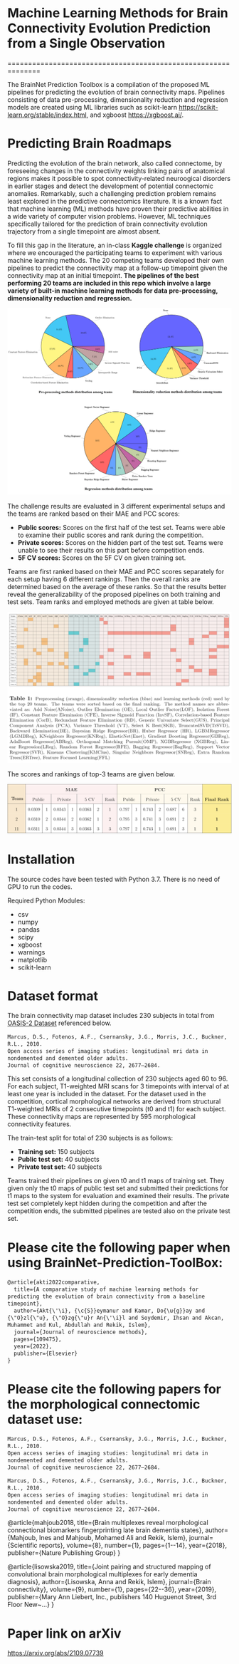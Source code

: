 # Machine Learning Methods for Brain Connectivity Evolution Prediction from a Single Observation
==============================================================

The BrainNet Prediction Toolbox is a compilation of the proposed ML pipelines for predicting the evolution of brain connectivity maps.
Pipelines consisting of data pre-processing, dimensionality reduction and regression models are created using ML libraries such as scikit-learn <https://scikit-learn.org/stable/index.html>, and xgboost <https://xgboost.ai/>.

# Predicting Brain Roadmaps

Predicting the evolution of the brain network, also called connectome, by foreseeing changes in the connectivity weights linking pairs of anatomical regions makes it possible to spot connectivity-related neuroogical disorders in earlier stages and detect the development of potential connectomic anomalies. Remarkably, such a challenging prediction problem remains least explored in the predictive connectomics literature. It is a known fact that machine learning (ML) methods have proven their predictive abilities in a wide variety of computer vision problems. However, ML techniques specifically tailored for the prediction of brain connectivity evolution trajectory from a single timepoint are almost absent.

To fill this gap in the literature, an in-class **Kaggle challenge** is organized where we encouraged the participating teams to experiment with various machine learning
methods. The 20 competing teams developed their own pipelines to predict the connectivity map at a follow-up timepoint given the connectivity map at an initial
timepoint. **The pipelines of the best performing 20 teams are included in this repo which involve a large variety of built-in machine learning methods for data pre-processing, dimensionality reduction and regression.**

![BrainNet](Fig1.png)

The challenge results are evaluated in 3 different experimental setups and the teams are ranked based on their MAE and PCC scores:
* **Public scores:** Scores on the first half of the test set. Teams were able to examine their public scores and rank during the competition.
* **Private scores:** Scores on the hidden part of the test set. Teams were unable to see their results on this part before competition ends.
* **5F CV scores:** Scores on the 5F CV on given training set. 

Teams are first ranked based on their MAE and PCC scores separately for each setup having 6 different rankings. Then the overall ranks are determined based on the average of these
ranks. So that the results better reveal the generalizability of the proposed pipelines on both training and test sets. Team ranks and employed methods are given at table below.

![BrainNet](Fig2.png)

The scores and rankings of top-3 teams are given below.

![BrainNet](Fig3.png)

# Installation

The source codes have been tested with Python 3.7. There is no need of GPU to run the codes.

Required Python Modules:

* csv
* numpy
* pandas
* scipy
* xgboost
* warnings
* matplotlib
* scikit-learn

# Dataset format

The brain connectivity map dataset includes 230 subjects in total from [OASIS-2 Dataset](https://www.oasis-brains.org/) referenced below.

```
Marcus, D.S., Fotenos, A.F., Csernansky, J.G., Morris, J.C., Buckner, R.L., 2010.
Open access series of imaging studies: longitudinal mri data in nondemented and demented older adults.
Journal of cognitive neuroscience 22, 2677–2684.
```

This set consists of a longitudinal collection of 230 subjects aged 60 to 96. For each subject, T1-weighted MRI scans for 3 timepoints with interval of at least one year is included in the dataset. For the dataset used in the competition, cortical morphological networks are derived from structural T1-weighted MRIs of 2 consecutive timepoints (t0 and t1) for each subject. These connectivity maps are represented by 595 morphological connectivity features.

The train-test split for total of 230 subjects is as follows:
- **Training set:** 150 subjects
- **Public test set:** 40 subjects
- **Private test set:** 40 subjects

Teams trained their pipelines on given t0 and t1 maps of training set. They given only the t0 maps of public test set and submitted their predictions for t1 maps to the system for evaluation and examined their results. The private test set completely kept hidden during the competition and after the competition ends, the submitted pipelines are tested also on the private test set.

# Please cite the following paper when using BrainNet-Prediction-ToolBox:

```
@article{akti2022comparative,
  title={A comparative study of machine learning methods for predicting the evolution of brain connectivity from a baseline timepoint},
  author={Akt{\'\i}, {\c{S}}eymanur and Kamar, Do{\u{g}}ay and {\"O}zl{\"u}, {\"O}zg{\"u}r An{\'\i}l and Soydemir, Ihsan and Akcan, Muhammet and Kul, Abdullah and Rekik, Islem},
  journal={Journal of neuroscience methods},
  pages={109475},
  year={2022},
  publisher={Elsevier}
}

```

# Please cite the following papers for the morphological connectomic dataset use:

```
Marcus, D.S., Fotenos, A.F., Csernansky, J.G., Morris, J.C., Buckner, R.L., 2010.
Open access series of imaging studies: longitudinal mri data in nondemented and demented older adults.
Journal of cognitive neuroscience 22, 2677–2684.
```

```
Marcus, D.S., Fotenos, A.F., Csernansky, J.G., Morris, J.C., Buckner, R.L., 2010.
Open access series of imaging studies: longitudinal mri data in nondemented and demented older adults.
Journal of cognitive neuroscience 22, 2677–2684.
```

@article{mahjoub2018,
  title={Brain multiplexes reveal morphological connectional biomarkers fingerprinting late brain dementia states},
  author={Mahjoub, Ines and Mahjoub, Mohamed Ali and Rekik, Islem},
  journal={Scientific reports},
  volume={8},
  number={1},
  pages={1--14},
  year={2018},
  publisher={Nature Publishing Group}
}

@article{lisowska2019,
  title={Joint pairing and structured mapping of convolutional brain morphological multiplexes for early dementia diagnosis},
  author={Lisowska, Anna and Rekik, Islem},
  journal={Brain connectivity},
  volume={9},
  number={1},
  pages={22--36},
  year={2019},
  publisher={Mary Ann Liebert, Inc., publishers 140 Huguenot Street, 3rd Floor New~…}
}

# Paper link on arXiv
https://arxiv.org/abs/2109.07739
